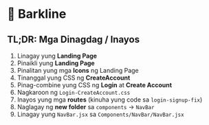 # 🐾 Barkline

## TL;DR: Mga Dinagdag / Inayos

1. Linagay yung **Landing Page**
2. Pinaikli yung **Landing Page**
3. Pinalitan yung mga **Icons** ng Landing Page
4. Tinanggal yung CSS ng **CreateAccount**
5. Pinag-combine yung CSS ng **Login** at **Create Account**
6. Nagkaroon ng `Login-CreateAccount.css`
7. Inayos yung mga **routes** (kinuha yung code sa `login-signup-fix`)
8. Naglagay ng **new folder** sa `components` → `NavBar`
9. Linagay yung `NavBar.jsx` sa `Components/NavBar/NavBar.jsx`
